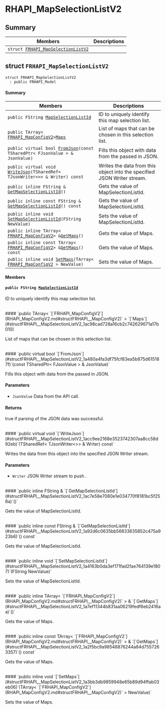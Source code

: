 # RHAPI_MapSelectionListV2 <a id="group__RHAPI__MapSelectionListV2"></a>

## Summary

 Members                        | Descriptions                                
--------------------------------|---------------------------------------------
`struct `[`FRHAPI_MapSelectionListV2`](#structFRHAPI__MapSelectionListV2) | 

## struct `FRHAPI_MapSelectionListV2` <a id="structFRHAPI__MapSelectionListV2"></a>

```
struct FRHAPI_MapSelectionListV2
  : public FRHAPI_Model
```

#### Summary

 Members                        | Descriptions                                
--------------------------------|---------------------------------------------
`public FString `[`MapSelectionListId`](#structFRHAPI__MapSelectionListV2_1a14dc8c0be8f15c5611dbf79087b0599e) | ID to uniquely identify this map selection list.
`public TArray< `[`FRHAPI_MapConfigV2`](RHAPI_MapConfigV2.md#structFRHAPI__MapConfigV2)` > `[`Maps`](#structFRHAPI__MapSelectionListV2_1ac98cad728a16cb2c742629671a17b010) | List of maps that can be chosen in this selection list.
`public virtual bool `[`FromJson`](#structFRHAPI__MapSelectionListV2_1a480a4fa3df75fcf83ea5b875d615187f)`(const TSharedPtr< FJsonValue > & JsonValue)` | Fills this object with data from the passed in JSON.
`public virtual void `[`WriteJson`](#structFRHAPI__MapSelectionListV2_1acc9ee2168e3523742307aa8cc58d92eb)`(TSharedRef< TJsonWriter<>> & Writer) const` | Writes the data from this object into the specified JSON Writer stream.
`public inline FString & `[`GetMapSelectionListId`](#structFRHAPI__MapSelectionListV2_1ac7e58e7080e1e034770f8181bc5f258a)`()` | Gets the value of MapSelectionListId.
`public inline const FString & `[`GetMapSelectionListId`](#structFRHAPI__MapSelectionListV2_1a92d6c0635bb56833635852c475a923b6)`() const` | Gets the value of MapSelectionListId.
`public inline void `[`SetMapSelectionListId`](#structFRHAPI__MapSelectionListV2_1a4163b0da3ef171fad2fae764139e1807)`(FString NewValue)` | Sets the value of MapSelectionListId.
`public inline TArray< `[`FRHAPI_MapConfigV2`](RHAPI_MapConfigV2.md#structFRHAPI__MapConfigV2)` > & `[`GetMaps`](#structFRHAPI__MapSelectionListV2_1a7ef11344b831aa06219fedf6eb2416aa)`()` | Gets the value of Maps.
`public inline const TArray< `[`FRHAPI_MapConfigV2`](RHAPI_MapConfigV2.md#structFRHAPI__MapConfigV2)` > & `[`GetMaps`](#structFRHAPI__MapSelectionListV2_1a2f5bc9a98548876244a84d7557263357)`() const` | Gets the value of Maps.
`public inline void `[`SetMaps`](#structFRHAPI__MapSelectionListV2_1a3bb3db9859948e65b89d94ffab03eb06)`(TArray< `[`FRHAPI_MapConfigV2`](RHAPI_MapConfigV2.md#structFRHAPI__MapConfigV2)` > NewValue)` | Sets the value of Maps.

#### Members

#### `public FString `[`MapSelectionListId`](#structFRHAPI__MapSelectionListV2_1a14dc8c0be8f15c5611dbf79087b0599e) <a id="structFRHAPI__MapSelectionListV2_1a14dc8c0be8f15c5611dbf79087b0599e"></a>

ID to uniquely identify this map selection list.

<br>
#### `public TArray< `[`FRHAPI_MapConfigV2`](RHAPI_MapConfigV2.md#structFRHAPI__MapConfigV2)` > `[`Maps`](#structFRHAPI__MapSelectionListV2_1ac98cad728a16cb2c742629671a17b010) <a id="structFRHAPI__MapSelectionListV2_1ac98cad728a16cb2c742629671a17b010"></a>

List of maps that can be chosen in this selection list.

<br>
#### `public virtual bool `[`FromJson`](#structFRHAPI__MapSelectionListV2_1a480a4fa3df75fcf83ea5b875d615187f)`(const TSharedPtr< FJsonValue > & JsonValue)` <a id="structFRHAPI__MapSelectionListV2_1a480a4fa3df75fcf83ea5b875d615187f"></a>

Fills this object with data from the passed in JSON.

#### Parameters
* `JsonValue` Data from the API call.

#### Returns
true if parsing of the JSON data was successful.

<br>
#### `public virtual void `[`WriteJson`](#structFRHAPI__MapSelectionListV2_1acc9ee2168e3523742307aa8cc58d92eb)`(TSharedRef< TJsonWriter<>> & Writer) const` <a id="structFRHAPI__MapSelectionListV2_1acc9ee2168e3523742307aa8cc58d92eb"></a>

Writes the data from this object into the specified JSON Writer stream.

#### Parameters
* `Writer` JSON Writer stream to push .

<br>
#### `public inline FString & `[`GetMapSelectionListId`](#structFRHAPI__MapSelectionListV2_1ac7e58e7080e1e034770f8181bc5f258a)`()` <a id="structFRHAPI__MapSelectionListV2_1ac7e58e7080e1e034770f8181bc5f258a"></a>

Gets the value of MapSelectionListId.

<br>
#### `public inline const FString & `[`GetMapSelectionListId`](#structFRHAPI__MapSelectionListV2_1a92d6c0635bb56833635852c475a923b6)`() const` <a id="structFRHAPI__MapSelectionListV2_1a92d6c0635bb56833635852c475a923b6"></a>

Gets the value of MapSelectionListId.

<br>
#### `public inline void `[`SetMapSelectionListId`](#structFRHAPI__MapSelectionListV2_1a4163b0da3ef171fad2fae764139e1807)`(FString NewValue)` <a id="structFRHAPI__MapSelectionListV2_1a4163b0da3ef171fad2fae764139e1807"></a>

Sets the value of MapSelectionListId.

<br>
#### `public inline TArray< `[`FRHAPI_MapConfigV2`](RHAPI_MapConfigV2.md#structFRHAPI__MapConfigV2)` > & `[`GetMaps`](#structFRHAPI__MapSelectionListV2_1a7ef11344b831aa06219fedf6eb2416aa)`()` <a id="structFRHAPI__MapSelectionListV2_1a7ef11344b831aa06219fedf6eb2416aa"></a>

Gets the value of Maps.

<br>
#### `public inline const TArray< `[`FRHAPI_MapConfigV2`](RHAPI_MapConfigV2.md#structFRHAPI__MapConfigV2)` > & `[`GetMaps`](#structFRHAPI__MapSelectionListV2_1a2f5bc9a98548876244a84d7557263357)`() const` <a id="structFRHAPI__MapSelectionListV2_1a2f5bc9a98548876244a84d7557263357"></a>

Gets the value of Maps.

<br>
#### `public inline void `[`SetMaps`](#structFRHAPI__MapSelectionListV2_1a3bb3db9859948e65b89d94ffab03eb06)`(TArray< `[`FRHAPI_MapConfigV2`](RHAPI_MapConfigV2.md#structFRHAPI__MapConfigV2)` > NewValue)` <a id="structFRHAPI__MapSelectionListV2_1a3bb3db9859948e65b89d94ffab03eb06"></a>

Sets the value of Maps.

<br>
